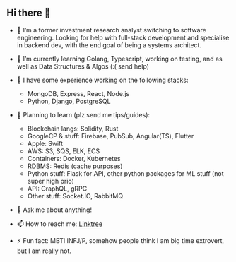## Hi there 👋

<!-- **c-zhenhao/c-zhenhao** is a ✨ _special_ ✨ repository because its `README.md` (this file) appears on your GitHub profile. -->

<!-- Here are some ideas to get you started: -->

- 🤔 I’m a former investment research analyst switching to software engineering. Looking for help with full-stack development and specialise in backend dev, with the end goal of being a systems architect.

- 🌱 I’m currently learning Golang, Typescript, working on testing, and as well as Data Structures & Algos (:( send help)

- 🥞 I have some experience working on the following stacks:
    - MongoDB, Express, React, Node.js
    - Python, Django, PostgreSQL

- 📝 Planning to learn (plz send me tips/guides):
    - Blockchain langs: Solidity, Rust
    - GoogleCP & stuff: Firebase, PubSub, Angular(TS), Flutter
    - Apple: Swift
    - AWS: S3, SQS, ELK, ECS
    - Containers: Docker, Kubernetes
    - RDBMS: Redis (cache purposes)
    - Python stuff: Flask for API, other python packages for ML stuff (not super high prio)
    - API: GraphQL, gRPC
    - Other stuff: Socket.IO, RabbitMQ

- 💬 Ask me about anything!

- 📫 How to reach me: [Linktree](https://linktr.ee/zhenhaoc)

- ⚡ Fun fact: MBTI INFJ/P, somehow people think I am big time extrovert, but I am really not.
